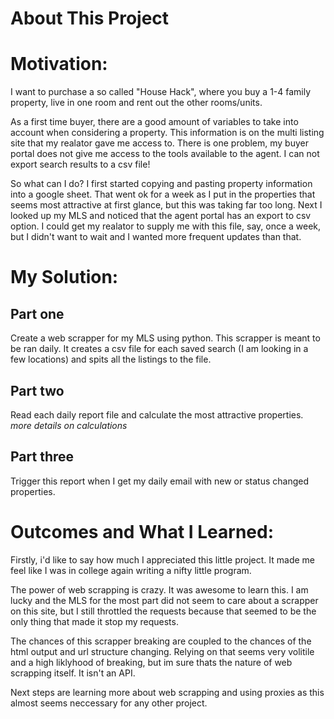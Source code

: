 # About This Project

# Motivation:

I want to purchase a so called "House Hack", where you buy a 1-4 family property,
live in one room and rent out the other rooms/units.

As a first time buyer, there are a good amount of variables to take into account when considering a property.
This information is on the multi listing site that my realator gave me access to.
There is one problem, my buyer portal does not give me access to the tools available to the agent.
I can not export search results to a csv file!

So what can I do?
I first started copying and pasting property information into a google sheet.
That went ok for a week as I put in the properties that seems most attractive at first glance,
but this was taking far too long.
Next I looked up my MLS and noticed that the agent portal has an export to csv option.
I could get my realator to supply me with this file, say, once a week, but I didn't want to wait
and I wanted more frequent updates than that.

# My Solution:

## Part one
Create a web scrapper for my MLS using python.
This scrapper is meant to be ran daily. It creates a csv file
for each saved search (I am looking in a few locations) and spits all the listings
to the file.

## Part two
Read each daily report file and calculate the most attractive properties.
*more details on calculations*

## Part three
Trigger this report when I get my daily email with new or status changed properties.


# Outcomes and What I Learned:
Firstly, i'd like to say how much I appreciated this little project.
It made me feel like I was in college again writing a nifty little program.

The power of web scrapping is crazy. It was awesome to learn this.
I am lucky and the MLS for the most part did not seem to care about
a scrapper on this site, but I still throttled the requests because that 
seemed to be the only thing that made it stop my requests.

The chances of this scrapper breaking are coupled to the chances of
the html output and url structure changing. Relying on that seems very
volitile and a high liklyhood of breaking, but im sure thats the nature
of web scrapping itself. It isn't an API.

Next steps are learning more about web scrapping and using proxies as this
almost seems neccessary for any other project.
